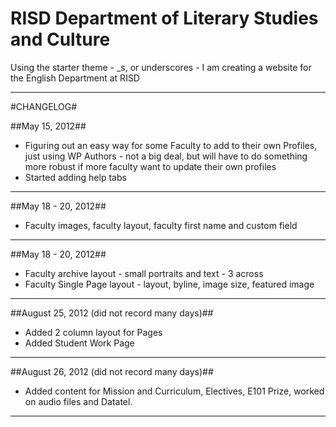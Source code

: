 RISD Department of Literary Studies and Culture
=============

Using the starter theme -  _s, or underscores - I am creating a website for the English Department at RISD

***

#CHANGELOG#

##May 15, 2012##

- Figuring out an easy way for some Faculty to add to their own Profiles, just using WP Authors - not a big deal, but will have to do something more robust if more faculty want to update their own profiles
- Started adding help tabs


***

##May 18 - 20, 2012##

- Faculty images, faculty layout, faculty first name and custom field

***  


##May 18 - 20, 2012##

- Faculty archive layout - small portraits and text - 3 across
- Faculty Single Page layout - layout, byline, image size, featured image

***

##August 25, 2012 (did not record many days)##

- Added 2 column layout for Pages
- Added Student Work Page

***

##August 26, 2012 (did not record many days)##

- Added content for Mission and Curriculum, Electives, E101 Prize, worked on audio files and Datatel.

***

